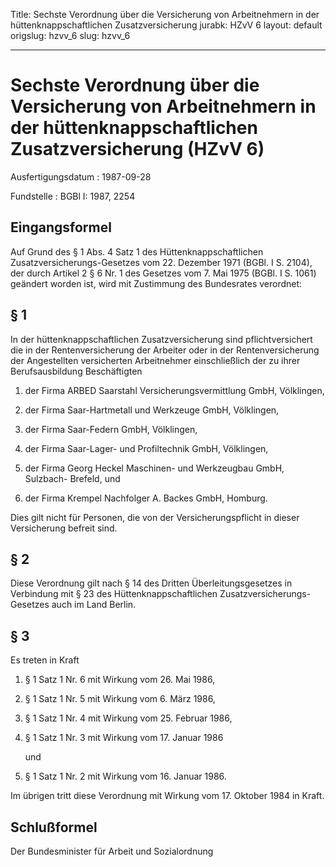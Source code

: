 Title: Sechste Verordnung über die Versicherung von Arbeitnehmern in der hüttenknappschaftlichen
  Zusatzversicherung
jurabk: HZvV 6
layout: default
origslug: hzvv_6
slug: hzvv_6

---

# Sechste Verordnung über die Versicherung von Arbeitnehmern in der hüttenknappschaftlichen Zusatzversicherung (HZvV 6)

Ausfertigungsdatum
:   1987-09-28

Fundstelle
:   BGBl I: 1987, 2254



## Eingangsformel

Auf Grund des § 1 Abs. 4 Satz 1 des Hüttenknappschaftlichen
Zusatzversicherungs-Gesetzes vom 22. Dezember 1971 (BGBl. I S. 2104),
der durch Artikel 2 § 6 Nr. 1 des Gesetzes vom 7. Mai 1975 (BGBl. I S.
1061) geändert worden ist, wird mit Zustimmung des Bundesrates
verordnet:


## § 1

In der hüttenknappschaftlichen Zusatzversicherung sind
pflichtversichert die in der Rentenversicherung der Arbeiter oder in
der Rentenversicherung der Angestellten versicherten Arbeitnehmer
einschließlich der zu ihrer Berufsausbildung Beschäftigten

1.  der Firma ARBED Saarstahl Versicherungsvermittlung GmbH, Völklingen,


2.  der Firma Saar-Hartmetall und Werkzeuge GmbH, Völklingen,


3.  der Firma Saar-Federn GmbH, Völklingen,


4.  der Firma Saar-Lager- und Profiltechnik GmbH, Völklingen,


5.  der Firma Georg Heckel Maschinen- und Werkzeugbau GmbH, Sulzbach-
    Brefeld, und


6.  der Firma Krempel Nachfolger A. Backes GmbH, Homburg.



Dies gilt nicht für Personen, die von der Versicherungspflicht in
dieser Versicherung befreit sind.


## § 2

Diese Verordnung gilt nach § 14 des Dritten Überleitungsgesetzes in
Verbindung mit § 23 des Hüttenknappschaftlichen Zusatzversicherungs-
Gesetzes auch im Land Berlin.


## § 3

Es treten in Kraft

1.  § 1 Satz 1 Nr. 6 mit Wirkung vom 26. Mai 1986,


2.  § 1 Satz 1 Nr. 5 mit Wirkung vom 6. März 1986,


3.  § 1 Satz 1 Nr. 4 mit Wirkung vom 25. Februar 1986,


4.  § 1 Satz 1 Nr. 3 mit Wirkung vom 17. Januar 1986

    und


5.  § 1 Satz 1 Nr. 2 mit Wirkung vom 16. Januar 1986.



Im übrigen tritt diese Verordnung mit Wirkung vom 17. Oktober 1984 in
Kraft.


## Schlußformel

Der Bundesminister für Arbeit und Sozialordnung

